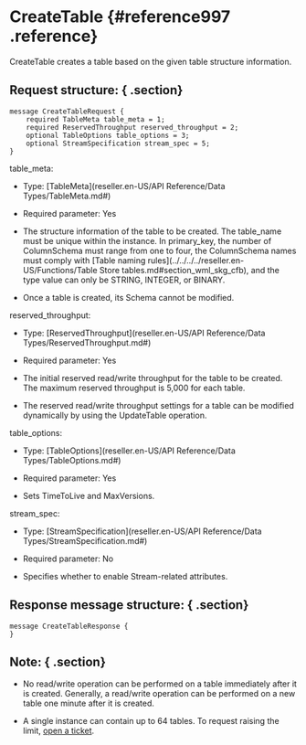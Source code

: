 # CreateTable {#reference997 .reference}

CreateTable creates a table based on the given table structure information.

## Request structure: { .section}

```language-pb
message CreateTableRequest {
    required TableMeta table_meta = 1;
    required ReservedThroughput reserved_throughput = 2; 
    optional TableOptions table_options = 3;
    optional StreamSpecification stream_spec = 5;
}

```

table\_meta:

-   Type: [TableMeta](reseller.en-US/API Reference/Data Types/TableMeta.md#) 

-   Required parameter: Yes

-   The structure information of the table to be created. The table\_name must be unique within the instance. In primary\_key, the number of ColumnSchema must range from one to four, the ColumnSchema names must comply with [Table naming rules](../../../../reseller.en-US/Functions/Table Store tables.md#section_wml_skg_cfb), and the type value can only be STRING, INTEGER, or BINARY.

-   Once a table is created, its Schema cannot be modified.


reserved\_throughput:

-   Type: [ReservedThroughput](reseller.en-US/API Reference/Data Types/ReservedThroughput.md#)

-   Required parameter: Yes

-   The initial reserved read/write throughput for the table to be created. The maximum reserved throughput is 5,000 for each table.

-   The reserved read/write throughput settings for a table can be modified dynamically by using the UpdateTable operation.


table\_options:

-   Type: [TableOptions](reseller.en-US/API Reference/Data Types/TableOptions.md#) 

-   Required parameter: Yes

-   Sets TimeToLive and MaxVersions.


stream\_spec:

-   Type: [StreamSpecification](reseller.en-US/API Reference/Data Types/StreamSpecification.md#) 

-   Required parameter: No

-   Specifies whether to enable Stream-related attributes.


## Response message structure: { .section}

```language-pb
message CreateTableResponse {
}

```

## Note: { .section}

-   No read/write operation can be performed on a table immediately after it is created. Generally, a read/write operation can be performed on a new table one minute after it is created.

-   A single instance can contain up to 64 tables. To request raising the limit, [open a ticket](https://selfservice.console.aliyun.com/ticket/createIndex).


